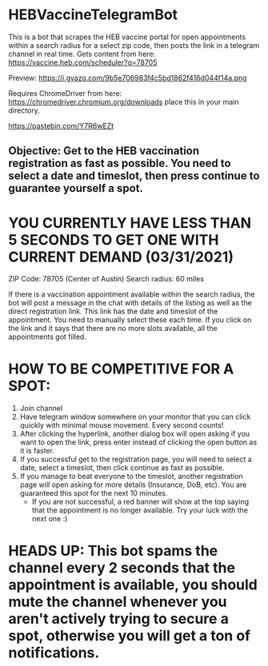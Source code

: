 # HEBVaccineTelegramBot
This is a bot that scrapes the HEB vaccine portal for open appointments within a search radius for a select zip code, then posts the link in a telegram channel in real time.
Gets content from here: https://vaccine.heb.com/scheduler?q=78705

Preview: https://i.gyazo.com/9b5e706983f4c5bd1862f416d044f14a.png

Requires ChromeDriver from here: https://chromedriver.chromium.org/downloads place this in your main directory.

https://pastebin.com/Y7R6wEZt

## Objective: Get to the HEB vaccination registration as fast as possible. You need to select a date and timeslot, then press continue to guarantee yourself a spot. 

# **YOU CURRENTLY HAVE LESS THAN 5 SECONDS TO GET ONE WITH CURRENT DEMAND (03/31/2021)** 
 
ZIP Code: 78705 (Center of Austin)
Search radius: 60 miles
 
If there is a vaccination appointment available within the search radius, the bot will post a message in the chat with details of the listing as well as the direct registration link. This link has the date and timeslot of the appointment. You need to manually select these each time. If you click on the link and it says that there are no more slots available, all the appointments got filled.
 
# HOW TO BE COMPETITIVE FOR A SPOT:
1. Join channel
2. Have telegram window somewhere on your monitor that you can click quickly with minimal mouse movement. Every second counts!
3. After clicking the hyperlink, another dialog box will open asking if you want to open the link, press enter instead of clicking the open button as it is faster.
4. If you successful get to the registration page, you will need to select a date, select a timeslot, then click continue as fast as possible.
5. If you manage to beat everyone to the timeslot, another registration page will open asking for more details (Insurance, DoB, etc). You are guaranteed this spot for the next 10 minutes.
	- If you are not successful, a red banner will show at the top saying that the appointment is no longer available. Try your luck with the next one :)
 
# HEADS UP: This bot spams the channel every 2 seconds that the appointment is available, you should mute the channel whenever you aren't actively trying to secure a spot, otherwise you will get a ton of notifications.
